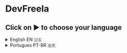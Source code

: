 # DevFreela

## Click on ► to choose your language

<details>
  <summary>English EN 🇺🇸
  </summary>


Welcome to **DevFreela**, a powerful and intuitive API designed to manage projects between clients and freelancers! This project was created to facilitate the connection between those who need services and those who can offer quality solutions.

---

##  About the Project

**DevFreela** is an API built with **ASP.NET Core** that allows:
- **Clients** create and manage projects.
- **Freelancers** apply for projects and track their progress.
- Efficient management of tasks, deadlines and deliveries.

This project was developed to review and apply fundamental API concepts, such as controllers, actions, endpoints, dependency injection, exception management and much more.

---

##  Technologies Used

- **Language**: C#
- **Framework**: ASP.NET Core
- **Main Features**:
  - Controllers and Actions to manage projects and users.
  - RESTful endpoints for CRUD operations.
  - Dependency injection to improve modularity and testability.
  - Exception management to ensure a user-friendly error experience.
  - File input configuration for uploading documents and images.

---

## How to Execute the Project

Follow the steps below to run **DevFreela** locally:

### Prerequisites

- [.NET SDK](https://dotnet.microsoft.com/download) installed (version 6.0 or higher).
- A code editor like [Visual Studio](https://visualstudio.microsoft.com/) or [VS Code](https://code.visualstudio.com/).

### Steps
1. Clone the repository:
   ```bash
   git clone https://github.com/LeanDevLima/DevFreela.git
   ```
2. Navigate to the project folder:
   ```bash
   cd DevFreela
   ```
3. Restore dependencies:
   ```bash
    dotnet restore
   ```
4. Run the project:
   ```bash
    dotnet run
   ```
5. Access the API in the browser or via tools like Postman or Insomnia:
    ```bash
    http://localhost:5000/api/projects
   ```

### Project Structure

- **Controllers**: Responsible for managing API requests and responses.
- **Models**: Represent system entities, such as projects, users and skills.
- **Services**: Business logic and application rules.
- **Middlewares**: Exception management and other global features.
- **Settings**: Dependency injection and file input settings.

### Main Features

- **Project Registration**: Clients can create new projects with title, description, deadline and budget.
- **Freelancer Application**: Freelancers can apply for available projects.
- **File Upload**: Attach documents and images to projects.
- **Exception Management**: Customized error handling to improve the user experience.
- **RESTful Endpoints**: CRUD operations for projects, users and skills.


---

## Contribution

Contributions are welcome! If you want to improve **DevFreela**, follow the steps below:
1. Fork the project.
2. Create a branch for your feature (`git checkout -b feature/nova-feature`).
3. Commit your changes (`git commit -m 'Adding new feature'`).
4. Push to the branch (`git push origin feature/nova-feature`).
5. Open a Pull Request.

---

## 👨‍💻 Authors

- **Leanderson** - Developer and API enthusiast. [Linkedin](https://www.linkedin.com/in/leanderson-dias-de-lima/?locale=en_US)

---

Made with ❤️ by **Leanderson**.

</details>


<details>
  <summary>Portugues PT-BR 🇧🇷 
  </summary>

Bem-vindo ao **DevFreela**, uma API poderosa e intuitiva desenvolvida para gerenciar projetos entre clientes e freelancers! Este projeto foi criado para facilitar a conexão entre quem precisa de serviços e quem pode oferecer soluções de qualidade.

---

##  Sobre o Projeto

O **DevFreela** é uma API construída com **ASP.NET Core** que permite:
- **Clientes** criarem e gerenciarem projetos.
- **Freelancers** se candidatarem a projetos e acompanharem seu progresso.
- Gerenciamento eficiente de tarefas, prazos e entregas.

Este projeto foi desenvolvido para revisar e aplicar conceitos fundamentais de APIs, como controllers, actions, endpoints, injeção de dependência, gerenciamento de exceções e muito mais.

---

##  Tecnologias Utilizadas

- **Linguagem**: C#
- **Framework**: ASP.NET Core
- **Principais Funcionalidades**:
  - Controllers e Actions para gerenciar projetos e usuários.
  - Endpoints RESTful para operações CRUD.
  - Injeção de dependência para melhorar a modularidade e testabilidade.
  - Gerenciamento de exceções para garantir uma experiência de erro amigável.
  - Configuração de entrada de arquivos para upload de documentos e imagens.

---

## Como Executar o Projeto

Siga os passos abaixo para rodar o **DevFreela** localmente:

### Pré-requisitos
- [.NET SDK](https://dotnet.microsoft.com/download) instalado (versão 6.0 ou superior).
- Um editor de código como [Visual Studio](https://visualstudio.microsoft.com/) ou [VS Code](https://code.visualstudio.com/).

### Passos
1. Clone o repositório:
   ```bash
   git clone https://github.com/LeanDevLima/DevFreela.git
   ```
2. Navegue até a pasta do projeto:
   ```bash
   cd DevFreela
   ```
3. Restaure as dependências:
   ```bash
    dotnet restore
   ```
4. Execute o projeto:
   ```bash
    dotnet run
   ```
5. Acesse a API no navegador ou via ferramentas como Postman ou Insomnia:
    ```bash
    http://localhost:5000/api/projects
   ```
### Estrutura do Projeto

- **Controllers**: Responsáveis por gerenciar as requisições e respostas da API.
- **Models**: Representam as entidades do sistema, como projetos, usuários e habilidades.
- **Services**: Lógica de negócio e regras de aplicação.
- **Middlewares**: Gerenciamento de exceções e outras funcionalidades globais.
- **Configurações**: Injeção de dependência e configurações de entrada de arquivos.

### Funcionalidades Principais

- **Cadastro de Projetos**: Clientes podem criar novos projetos com título, descrição, prazo e orçamento.
- **Candidatura de Freelancers**: Freelancers podem se candidatar a projetos disponíveis.
- **Upload de Arquivos**: Anexar documentos e imagens aos projetos.
- **Gerenciamento de Exceções**: Tratamento de erros personalizado para melhorar a experiência do usuário.
- **Endpoints RESTful**: Operações CRUD para projetos, usuários e habilidades.


---

## 🤝 Contribuição

Contribuições são bem-vindas! Se você quiser melhorar o **DevFreela**, siga os passos abaixo:
1. Faça um fork do projeto.
2. Crie uma branch para sua feature (`git checkout -b feature/nova-feature`).
3. Commit suas mudanças (`git commit -m 'Adicionando nova feature'`).
4. Push para a branch (`git push origin feature/nova-feature`).
5. Abra um Pull Request.

---

## 👨‍💻 Autores

- **Leanderson** - Desenvolvedor e entusiasta de APIs. [Linkedin](https://www.linkedin.com/in/leanderson-dias-de-lima/)

---

Feito com ❤️ por **Leanderson**.


</details>


   